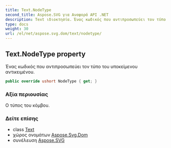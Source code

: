 ```yaml
---
title: Text.NodeType
second_title: Aspose.SVG για Αναφορά API .NET
description: Text ιδιοκτησία. Ένας κωδικός που αντιπροσωπεύει τον τύπο του υποκείμενου αντικειμένου.
type: docs
weight: 30
url: /el/net/aspose.svg.dom/text/nodetype/
---
```

## Text.NodeType property

Ένας κωδικός που αντιπροσωπεύει τον τύπο του υποκείμενου αντικειμένου.

```csharp
public override ushort NodeType { get; }
```

### Αξία περιουσίας

Ο τύπος του κόμβου.

### Δείτε επίσης

* class [Text](../)
* χώρος ονομάτων [Aspose.Svg.Dom](../../text/)
* συνέλευση [Aspose.SVG](../../../)


